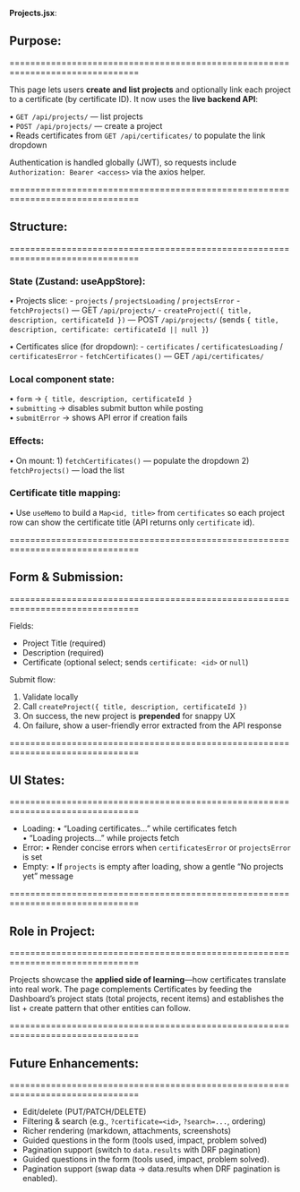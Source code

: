 **Projects.jsx**:

## Purpose:
===============================================================================

This page lets users **create and list projects** and optionally link each project
to a certificate (by certificate ID). It now uses the **live backend API**:

  • `GET /api/projects/` — list projects  
  • `POST /api/projects/` — create a project  
  • Reads certificates from `GET /api/certificates/` to populate the link dropdown

Authentication is handled globally (JWT), so requests include
`Authorization: Bearer <access>` via the axios helper.

===============================================================================

## Structure:
===============================================================================

### State (Zustand: useAppStore):
  • Projects slice:
    - `projects` / `projectsLoading` / `projectsError`
    - `fetchProjects()` — GET `/api/projects/`
    - `createProject({ title, description, certificateId })` — POST `/api/projects/`
      (sends `{ title, description, certificate: certificateId || null }`)

  • Certificates slice (for dropdown):
    - `certificates` / `certificatesLoading` / `certificatesError`
    - `fetchCertificates()` — GET `/api/certificates/`

### Local component state:
  • `form` → `{ title, description, certificateId }`  
  • `submitting` → disables submit button while posting  
  • `submitError` → shows API error if creation fails

### Effects:
  • On mount:
    1) `fetchCertificates()` — populate the dropdown
    2) `fetchProjects()` — load the list

### Certificate title mapping:
  • Use `useMemo` to build a `Map<id, title>` from `certificates` so each project row
    can show the certificate title (API returns only `certificate` id).

===============================================================================

## Form & Submission:
===============================================================================

Fields:
  - Project Title (required)
  - Description (required)
  - Certificate (optional select; sends `certificate: <id>` or `null`)

Submit flow:
  1) Validate locally
  2) Call `createProject({ title, description, certificateId })`
  3) On success, the new project is **prepended** for snappy UX
  4) On failure, show a user-friendly error extracted from the API response

===============================================================================

## UI States:
===============================================================================

- Loading:
    • “Loading certificates…” while certificates fetch  
    • “Loading projects…” while projects fetch
- Error:
    • Render concise errors when `certificatesError` or `projectsError` is set
- Empty:
    • If `projects` is empty after loading, show a gentle “No projects yet” message

===============================================================================

## Role in Project:
===============================================================================

Projects showcase the **applied side of learning**—how certificates translate into
real work. The page complements Certificates by feeding the Dashboard’s project
stats (total projects, recent items) and establishes the list + create pattern
that other entities can follow.

===============================================================================

## Future Enhancements:
===============================================================================

- Edit/delete (PUT/PATCH/DELETE)
- Filtering & search (e.g., `?certificate=<id>`, `?search=...`, ordering)
- Richer rendering (markdown, attachments, screenshots)
- Guided questions in the form (tools used, impact, problem solved)
- Pagination support (switch to `data.results` with DRF pagination)
- Guided questions in the form (tools used, impact, problem solved).
- Pagination support (swap data → data.results when DRF pagination is enabled).



